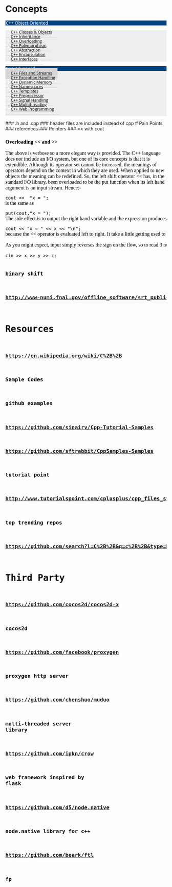 # Concepts
<ul class="nav nav-list primary left-menu" style="box-sizing: border-box; padding-right: 0px; padding-left: 0px; color: rgb(49, 49, 49); font-family: &apos;Open Sans&apos;, Arial, sans-serif; line-height: 22px; background-color: rgb(238, 238, 238);"><li class="heading" style="box-sizing: border-box; line-height: 14px; position: relative; display: block; margin: 0px; border: 1px solid rgb(121, 119, 119); color: rgb(255, 255, 255); padding: 0px; background-image: url(&quot;/images/pattern.png&quot;) !important; background-attachment: initial !important; background-color: rgb(0, 68, 129) !important; background-size: initial !important; background-origin: initial !important; background-clip: initial !important; background-position: 50% 50%; background-repeat: repeat !important;">C++ Object Oriented<br></li></ul><ul class="nav nav-list primary left-menu" style="box-sizing: border-box; padding-right: 0px; padding-left: 0px; color: rgb(49, 49, 49); font-family: &apos;Open Sans&apos;, Arial, sans-serif; line-height: 22px; background-color: rgb(238, 238, 238);"><li style="box-sizing: border-box; line-height: 14px; position: relative; display: block; margin: 0px; padding: 0px;"><a href="http://www.tutorialspoint.com/cplusplus/cpp_classes_objects.htm" style="box-sizing: border-box; color: rgb(0, 0, 0); position: relative; padding: 8px 17px; font-size: 0.9em; border-bottom-width: 1px; border-bottom-style: dotted; border-bottom-color: rgb(187, 187, 187); transition: all 0.3s; outline: none !important; background: url(&quot;/images/list-icon.png&quot;) 0px 9px no-repeat;" target="_blank">C++ Classes &amp; Objects</a></li><li style="box-sizing: border-box; line-height: 14px; position: relative; display: block; margin: 0px; padding: 0px;"><a href="http://www.tutorialspoint.com/cplusplus/cpp_inheritance.htm" style="box-sizing: border-box; color: rgb(0, 0, 0); position: relative; padding: 8px 17px; font-size: 0.9em; border-bottom-width: 1px; border-bottom-style: dotted; border-bottom-color: rgb(187, 187, 187); transition: all 0.3s; outline: none !important; background: url(&quot;/images/list-icon.png&quot;) 0px 9px no-repeat;" target="_blank">C++ Inheritance</a></li><li style="box-sizing: border-box; line-height: 14px; position: relative; display: block; margin: 0px; padding: 0px;"><a href="http://www.tutorialspoint.com/cplusplus/cpp_overloading.htm" style="box-sizing: border-box; color: rgb(0, 0, 0); position: relative; padding: 8px 17px; font-size: 0.9em; border-bottom-width: 1px; border-bottom-style: dotted; border-bottom-color: rgb(187, 187, 187); transition: all 0.3s; outline: none !important; background: url(&quot;/images/list-icon.png&quot;) 0px 9px no-repeat;" target="_blank">C++ Overloading</a></li><li style="box-sizing: border-box; line-height: 14px; position: relative; display: block; margin: 0px; padding: 0px;"><a href="http://www.tutorialspoint.com/cplusplus/cpp_polymorphism.htm" style="box-sizing: border-box; color: rgb(0, 0, 0); position: relative; padding: 8px 17px; font-size: 0.9em; border-bottom-width: 1px; border-bottom-style: dotted; border-bottom-color: rgb(187, 187, 187); transition: all 0.3s; outline: none !important; background: url(&quot;/images/list-icon.png&quot;) 0px 9px no-repeat;" target="_blank">C++ Polymorphism</a></li><li style="box-sizing: border-box; line-height: 14px; position: relative; display: block; margin: 0px; padding: 0px;"><a href="http://www.tutorialspoint.com/cplusplus/cpp_data_abstraction.htm" style="box-sizing: border-box; color: rgb(0, 0, 0); position: relative; padding: 8px 17px; font-size: 0.9em; border-bottom-width: 1px; border-bottom-style: dotted; border-bottom-color: rgb(187, 187, 187); transition: all 0.3s; outline: none !important; background: url(&quot;/images/list-icon.png&quot;) 0px 9px no-repeat;" target="_blank">C++ Abstraction</a></li><li style="box-sizing: border-box; line-height: 14px; position: relative; display: block; margin: 0px; padding: 0px;"><a href="http://www.tutorialspoint.com/cplusplus/cpp_data_encapsulation.htm" style="box-sizing: border-box; color: rgb(0, 0, 0); position: relative; padding: 8px 17px; font-size: 0.9em; border-bottom-width: 1px; border-bottom-style: dotted; border-bottom-color: rgb(187, 187, 187); transition: all 0.3s; outline: none !important; background: url(&quot;/images/list-icon.png&quot;) 0px 9px no-repeat;" target="_blank">C++ Encapsulation</a></li><li style="box-sizing: border-box; line-height: 14px; position: relative; display: block; margin: 0px; padding: 0px;"><a href="http://www.tutorialspoint.com/cplusplus/cpp_interfaces.htm" style="box-sizing: border-box; color: rgb(0, 0, 0); position: relative; padding: 8px 17px; font-size: 0.9em; border-bottom-width: 1px; border-bottom-style: dotted; border-bottom-color: rgb(187, 187, 187); transition: all 0.3s; outline: none !important; background: url(&quot;/images/list-icon.png&quot;) 0px 9px no-repeat;" target="_blank">C++ Interfaces</a></li></ul><ul class="nav nav-list primary left-menu" style="box-sizing: border-box; padding-right: 0px; padding-left: 0px; color: rgb(49, 49, 49); font-family: &apos;Open Sans&apos;, Arial, sans-serif; line-height: 22px; background-color: rgb(238, 238, 238);"><li class="heading" style="box-sizing: border-box; line-height: 14px; position: relative; display: block; margin: 0px; border: 1px solid rgb(121, 119, 119); color: rgb(255, 255, 255); padding: 0px; background-image: url(&quot;/images/pattern.png&quot;) !important; background-attachment: initial !important; background-color: rgb(0, 68, 129) !important; background-size: initial !important; background-origin: initial !important; background-clip: initial !important; background-position: 50% 50%; background-repeat: repeat !important;">C++ Advanced</li><li style="box-sizing: border-box; line-height: 14px; position: relative; display: block; margin: 0px; padding: 0px;"><a href="http://www.tutorialspoint.com/cplusplus/cpp_files_streams.htm" style="box-sizing: border-box; color: rgb(0, 0, 0); position: relative; padding: 8px 17px; font-size: 0.9em; border-bottom-width: 1px; border-bottom-style: dotted; border-bottom-color: rgb(187, 187, 187); transition: all 0.3s; outline: none !important; background: url(&quot;/images/list-icon.png&quot;) 0px 9px no-repeat rgb(214, 214, 214);" target="_blank">C++ Files and Streams</a></li><li style="box-sizing: border-box; line-height: 14px; position: relative; display: block; margin: 0px; padding: 0px;"><a href="http://www.tutorialspoint.com/cplusplus/cpp_exceptions_handling.htm" style="box-sizing: border-box; color: rgb(0, 0, 0); position: relative; padding: 8px 17px; font-size: 0.9em; border-bottom-width: 1px; border-bottom-style: dotted; border-bottom-color: rgb(187, 187, 187); transition: all 0.3s; outline: none !important; background: url(&quot;/images/list-icon.png&quot;) 0px 9px no-repeat;" target="_blank">C++ Exception Handling</a></li><li style="box-sizing: border-box; line-height: 14px; position: relative; display: block; margin: 0px; padding: 0px;"><a href="http://www.tutorialspoint.com/cplusplus/cpp_dynamic_memory.htm" style="box-sizing: border-box; color: rgb(0, 0, 0); position: relative; padding: 8px 17px; font-size: 0.9em; border-bottom-width: 1px; border-bottom-style: dotted; border-bottom-color: rgb(187, 187, 187); transition: all 0.3s; outline: none !important; background: url(&quot;/images/list-icon.png&quot;) 0px 9px no-repeat;" target="_blank">C++ Dynamic Memory</a></li><li style="box-sizing: border-box; line-height: 14px; position: relative; display: block; margin: 0px; padding: 0px;"><a href="http://www.tutorialspoint.com/cplusplus/cpp_namespaces.htm" style="box-sizing: border-box; color: rgb(0, 0, 0); position: relative; padding: 8px 17px; font-size: 0.9em; border-bottom-width: 1px; border-bottom-style: dotted; border-bottom-color: rgb(187, 187, 187); transition: all 0.3s; outline: none !important; background: url(&quot;/images/list-icon.png&quot;) 0px 9px no-repeat;" target="_blank">C++ Namespaces</a></li><li style="box-sizing: border-box; line-height: 14px; position: relative; display: block; margin: 0px; padding: 0px;"><a href="http://www.tutorialspoint.com/cplusplus/cpp_templates.htm" style="box-sizing: border-box; color: rgb(0, 0, 0); position: relative; padding: 8px 17px; font-size: 0.9em; border-bottom-width: 1px; border-bottom-style: dotted; border-bottom-color: rgb(187, 187, 187); transition: all 0.3s; outline: none !important; background: url(&quot;/images/list-icon.png&quot;) 0px 9px no-repeat;" target="_blank">C++ Templates</a></li><li style="box-sizing: border-box; line-height: 14px; position: relative; display: block; margin: 0px; padding: 0px;"><a href="http://www.tutorialspoint.com/cplusplus/cpp_preprocessor.htm" style="box-sizing: border-box; color: rgb(0, 0, 0); position: relative; padding: 8px 17px; font-size: 0.9em; border-bottom-width: 1px; border-bottom-style: dotted; border-bottom-color: rgb(187, 187, 187); transition: all 0.3s; outline: none !important; background: url(&quot;/images/list-icon.png&quot;) 0px 9px no-repeat;" target="_blank">C++ Preprocessor</a></li><li style="box-sizing: border-box; line-height: 14px; position: relative; display: block; margin: 0px; padding: 0px;"><a href="http://www.tutorialspoint.com/cplusplus/cpp_signal_handling.htm" style="box-sizing: border-box; color: rgb(0, 0, 0); position: relative; padding: 8px 17px; font-size: 0.9em; border-bottom-width: 1px; border-bottom-style: dotted; border-bottom-color: rgb(187, 187, 187); transition: all 0.3s; outline: none !important; background: url(&quot;/images/list-icon.png&quot;) 0px 9px no-repeat;" target="_blank">C++ Signal Handling</a></li><li style="box-sizing: border-box; line-height: 14px; position: relative; display: block; margin: 0px; padding: 0px;"><a href="http://www.tutorialspoint.com/cplusplus/cpp_multithreading.htm" style="box-sizing: border-box; color: rgb(0, 0, 0); position: relative; padding: 8px 17px; font-size: 0.9em; border-bottom-width: 1px; border-bottom-style: dotted; border-bottom-color: rgb(187, 187, 187); transition: all 0.3s; outline: none !important; background: url(&quot;/images/list-icon.png&quot;) 0px 9px no-repeat;" target="_blank">C++ Multithreading</a></li><li style="box-sizing: border-box; line-height: 14px; position: relative; display: block; margin: 0px; padding: 0px;"><a href="http://www.tutorialspoint.com/cplusplus/cpp_web_programming.htm" style="box-sizing: border-box; color: rgb(0, 0, 0); position: relative; padding: 8px 17px; font-size: 0.9em; border-bottom-width: 1px; border-bottom-style: dotted; border-bottom-color: rgb(187, 187, 187); transition: all 0.3s; outline: none !important; background: url(&quot;/images/list-icon.png&quot;) 0px 9px no-repeat;" target="_blank">C++ Web Programming</a></li><li style="box-sizing: border-box; line-height: 14px; position: relative; display: block; margin: 0px; padding: 0px;"><div><br></div></li></ul><ul class="nav nav-list primary left-menu" style="box-sizing: border-box; padding-right: 0px; padding-left: 0px; color: rgb(49, 49, 49); font-family: &apos;Open Sans&apos;, Arial, sans-serif; line-height: 22px; background-color: rgb(238, 238, 238);"></ul>
### .h and .cpp
### header files are included instead of cpp
# Pain Points
### references 
### Pointers
### << with cout
<h3 style="color: rgb(0, 0, 0); font-family: Times; line-height: normal;">Overloading &lt;&lt; and &gt;&gt;</h3><span style="color: rgb(0, 0, 0); font-family: Times; font-size: medium; line-height: normal;">The above is verbose so a more elegant way is provided. The C++ language does&#xA0;</span><i style="color: rgb(0, 0, 0); font-family: Times; font-size: medium; line-height: normal;">not</i><span style="color: rgb(0, 0, 0); font-family: Times; font-size: medium; line-height: normal;">&#xA0;include an I/O system, but one of its core concepts is that it is extendible. Although its operator set cannot be increased, the meanings of operators depend on the context in which they are used. When applied to new objects the meaning can be redefined. So, the left shift operator &lt;&lt; has, in the standard I/O library, been overloaded to be the put function when its left hand argument is an input stream. Hence:-</span><pre style="color: rgb(0, 0, 0); line-height: normal;">cout &lt;&lt;  &quot;x = &quot;;
<span style="color: rgb(0, 0, 0); font-family: Times; font-size: medium; line-height: normal;">is the same as</span><pre style="color: rgb(0, 0, 0); line-height: normal;">put(cout,&quot;x = &quot;);
<span style="color: rgb(0, 0, 0); font-family: Times; font-size: medium; line-height: normal;">The side effect is to output the right hand variable and the expression produces a value that is an output stream (technically its a&#xA0;</span><a href="http://www-numi.fnal.gov/offline_software/srt_public_context/WebDocs/Companion/glossary/reference.html" style="font-family: Times; font-size: medium; line-height: normal;">reference</a><span style="color: rgb(0, 0, 0); font-family: Times; font-size: medium; line-height: normal;">&#xA0;to an output stream, but it amounts to the same thing). This value can be used again as the left hand size of a &lt;&lt;. So to call the put functions 3 times as before:-</span><pre style="color: rgb(0, 0, 0); line-height: normal;">cout &lt;&lt; &quot;x = &quot; &lt;&lt; x &lt;&lt; &quot;\n&quot;;
<span style="color: rgb(0, 0, 0); font-family: Times; font-size: medium; line-height: normal;">because the &lt;&lt; operator is evaluated left to right. It take a little getting used to for a FORTRAN programmer, but after a while you get used to seeing this as a cout object with a stream of values flowing into it.</span><p style="color: rgb(0, 0, 0); font-family: Times; font-size: medium; line-height: normal;">As you might expect, input simply reverses the sign on the flow, so to read 3 numbers from the input stream and store them in x, y, z:-</p><pre style="color: rgb(0, 0, 0); line-height: normal;">cin &gt;&gt; x &gt;&gt; y &gt;&gt; z;

### binary shift
### http://www-numi.fnal.gov/offline_software/srt_public_context/WebDocs/Companion/cxx_crib/input_output.html
# Resources
### https://en.wikipedia.org/wiki/C%2B%2B
### Sample Codes
### github examples
### https://github.com/sinairv/Cpp-Tutorial-Samples
### https://github.com/sftrabbit/CppSamples-Samples
### tutorial point 
### http://www.tutorialspoint.com/cplusplus/cpp_files_streams.htm
### top trending repos
### https://github.com/search?l=C%2B%2B&q=c%2B%2B&type=Repositories&utf8=%E2%9C%93
# Third Party
### https://github.com/cocos2d/cocos2d-x
### cocos2d
### https://github.com/facebook/proxygen
### proxygen http server
### https://github.com/chenshuo/muduo
### multi-threaded server library
### https://github.com/ipkn/crow
### web framework inspired by flask
### https://github.com/d5/node.native
### node.native library for c++
### https://github.com/beark/ftl
### fp

